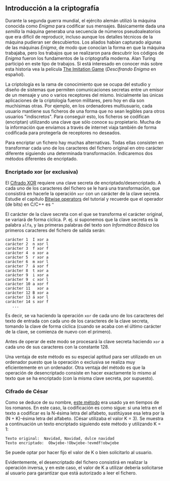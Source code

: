 ## Introducción a la criptografía

Durante la segunda guerra mundial, el ejército alemán utilizó la máquina conocida como *Enigma*
para codificar sus mensajes. 
Básicamente dada una *semilla* la máquina generaba una secuencia de números pseudoaleatorios que era 
difícil de reproducir, incluso aunque los detalles técnicos de la máquina pudieran ser descubiertos.
Los aliados habían capturado algunas de las máquinas *Enigma*, de modo que conocían la forma
en que la máquina trabajaba, pero los trabajos que se realizaron para descubrir los códigos de *Enigma* fueron
los fundamentos de la criptografía moderna. 
Alan Turing participó en este tipo de trabajos.
Si está interesado en conocer más sobre esta historia vea la película
[The Imitation Game](https://en.wikipedia.org/wiki/The_Imitation_Game)
(*Descifrando Enigma* en español).

La criptología es la rama de conocimiento que se ocupa del estudio y diseño de sistemas que permiten 
comunicaciones secretas entre un emisor de un mensaje y uno o varios receptores del mismo. 
Inicialmente las únicas aplicaciones de la criptología fueron militares, pero hoy en día son muchísimas otras.
Por ejemplo, en los ordenadores multiusuario, cada usuario mantiene sus ficheros de una forma 
que no sean legibles para otros usuarios "indiscretos". 
Para conseguir esto, los ficheros se codifican (encriptan) utilizando una clave que sólo conoce su propietario. 
Mucha de la información que enviamos a través de internet viaja también de forma codificada para protegerla de receptores no deseados.

Para encriptar un fichero hay muchas alternativas. 
Todas ellas consisten en transformar cada uno de los caracteres del fichero original en otro carácter
diferente siguiendo una determinada transformación. 
Indicaremos dos métodos diferentes de encriptado. 

### Encriptado xor (or exclusiva)
El 
[Cifrado XOR](https://es.wikipedia.org/wiki/Cifrado_XOR)
requiere una clave secreta de encriptado/desencriptado.
A cada uno de los caracteres del fichero se le hará una transformación, 
que consistirá en hacerle la operación `xor` con un carácter de la clave secreta. 
Estudie el capítulo 
[Bitwise operators](https://www.learncpp.com/cpp-tutorial/bitwise-operators/)
del tutorial y recuerde que el operador (de bits) en C/C++ es `^`

El carácter de la clave secreta con el que se transforma el carácter original, se variará de forma cíclica. 
P. ej. si suponemos que la clave secreta es la palabra `alfa`, y las primeras palabras del texto son 
*Informática Básica* los primeros caracteres del fichero de salida serán:

```
carácter 1  I xor a
carácter 2  n xor l
carácter 3  f xor f
carácter 4  o xor a
carácter 5  r xor a
carácter 6  m xor l
carácter 7  á xor f
carácter 8  t xor a
carácter 9  i xor a
carácter 9  c xor l
carácter 10 a xor f
carácter 11   xor a
carácter 12 B xor a
carácter 13 á xor l
carácter 14 s xor f
   ...
```

Es decir, se va haciendo la operación `xor` de cada uno de los caracteres del 
texto de entrada con cada uno de los caracteres de la clave secreta, 
tomando la clave de forma cíclica (cuando se acaba con el último carácter de la clave, se comienza de nuevo con el primero).

Antes de operar de este modo se procesará la clave secreta haciendo `xor` a cada uno de sus caracteres con la constante 128.

Una ventaja de este método es su especial aptitud para ser utilizado en un ordenador 
puesto que la operación o exclusiva se realiza muy eficientemente en un ordenador. 
Otra ventaja del método es que la operación de desencriptado consiste en hacer exactamente 
lo mismo al texto que se ha encriptado (con la misma clave secreta, por supuesto).

### Cifrado de César
Como se deduce de su nombre, 
[este método](https://es.wikipedia.org/wiki/Cifrado_C%C3%A9sar)
era usado ya en tiempos de los romanos. 
En este caso, la codificación es como sigue: si una letra en el texto a codificar es la N-ésima 
letra del alfabeto, sustitúyase esa letra por la (N + K)-ésima letra del alfabeto. 
(César utilizaba el valor K = 3).
Se muestra a continuación un texto encriptado siguiendo este método y utilizando K = 1:

```
Texto original:  Navidad, Navidad, dulce navidad
Texto encriptado:  Obwjebe-!Obwjebe-!evmdf!obwjebe
```

Se puede optar por hacer fijo el valor de K o bien solicitarlo al usuario.

Evidentemente, el desencriptado del fichero consistirá en realizar la operación inversa, 
y en este caso, el valor de K a utilizar debería solicitarse al usuario para garantizar que está autorizado a leer el fichero.
